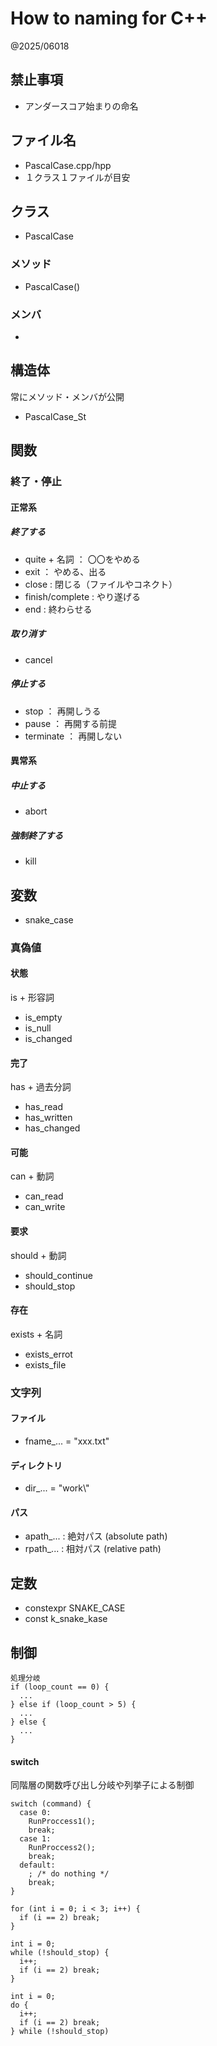 # How to naming for C++
@2025/06018

## 禁止事項
- アンダースコア始まりの命名

## ファイル名
- PascalCase.cpp/hpp
- １クラス１ファイルが目安

## クラス
- PascalCase
### メソッド
- PascalCase()
### メンバ
- 

## 構造体
常にメソッド・メンバが公開
- PascalCase_St

## 関数

### 終了・停止
#### 正常系
##### 終了する
- quite + 名詞 ： 〇〇をやめる
- exit ： やめる、出る
- close : 閉じる（ファイルやコネクト）
- finish/complete : やり遂げる
- end : 終わらせる
##### 取り消す
- cancel
##### 停止する
- stop ： 再開しうる
- pause ： 再開する前提
- terminate ： 再開しない
#### 異常系
##### 中止する
- abort
##### 強制終了する
- kill

## 変数
- snake_case
### 真偽値
#### 状態
is + 形容詞
- is_empty
- is_null
- is_changed
#### 完了
has + 過去分詞
- has_read
- has_written
- has_changed
#### 可能
can + 動詞
- can_read
- can_write
#### 要求
should + 動詞
- should_continue
- should_stop
#### 存在
exists + 名詞
- exists_errot
- exists_file

### 文字列
#### ファイル
- fname_... = "xxx.txt"
#### ディレクトリ
- dir_... = "work\\"
#### パス
- apath_... : 絶対パス (absolute path)
- rpath_... : 相対パス (relative path)

## 定数
- constexpr SNAKE_CASE
- const k_snake_kase

## 制御
``` cpp:if
処理分岐
if (loop_count == 0) {
  ...
} else if (loop_count > 5) {
  ...
} else {
  ...
}
```
#### switch
同階層の関数呼び出し分岐や列挙子による制御
``` cpp:switch
switch (command) {
  case 0:
    RunProccess1();
    break;
  case 1:
    RunProccess2();
    break;
  default:
    ; /* do nothing */
    break;
}
```
``` cpp:for
for (int i = 0; i < 3; i++) {
  if (i == 2) break;
}
```
``` cpp:while
int i = 0;
while (!should_stop) {
  i++;
  if (i == 2) break;
}
```
``` cpp:do-while
int i = 0;
do {
  i++;
  if (i == 2) break;
} while (!should_stop)
```
